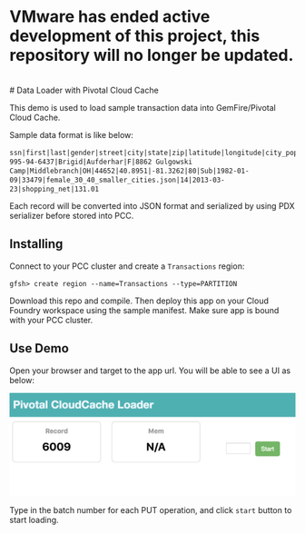 <h1> VMware has ended active development of this project, this repository will no longer be updated.</h1><br># Data Loader with Pivotal Cloud Cache

This demo is used to load sample transaction data into GemFire/Pivotal Cloud Cache. 

Sample data format is like below:
```
ssn|first|last|gender|street|city|state|zip|latitude|longitude|city_pop|job|dob|account_num|profile|transaction_num|transaction_date|category|amount
995-94-6437|Brigid|Aufderhar|F|8862 Gulgowski Camp|Middlebranch|OH|44652|40.8951|-81.3262|80|Sub|1982-01-09|33479|female_30_40_smaller_cities.json|14|2013-03-23|shopping_net|131.01
```
Each record will be converted into JSON format and serialized by using PDX serializer before stored into PCC.

## Installing

Connect to your PCC cluster and create a `Transactions` region:

```
gfsh> create region --name=Transactions --type=PARTITION
```

Download this repo and compile. Then deploy this app on your Cloud Foundry workspace using the sample manifest. Make sure app is bound with your PCC cluster.

## Use Demo

Open your browser and target to the app url. You will be able to see a UI as below:

![IMG_002](https://github.com/Pivotal-Field-Engineering/pad-pcc-dataloader/blob/master/images/PCC-DataLoader-UI.png)

Type in the batch number for each PUT operation, and click `start` button to start loading.